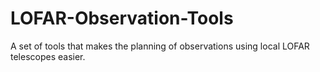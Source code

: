 # LOFAR-Observation-Tools
A set of tools that makes the planning of observations using local LOFAR telescopes easier. 
